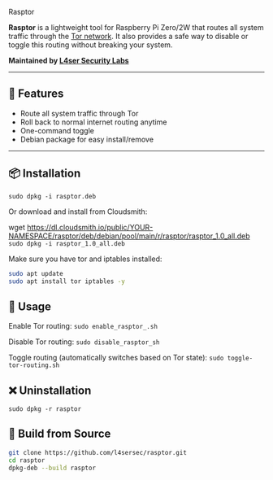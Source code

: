  Rasptor

**Rasptor** is a lightweight tool for Raspberry Pi Zero/2W that routes all system traffic through the [Tor network](https://www.torproject.org). It also provides a safe way to disable or toggle this routing without breaking your system.

**Maintained by [L4ser Security Labs](mailto:l4sersec@gmail.com)**

---

## 🧰 Features

- Route all system traffic through Tor
- Roll back to normal internet routing anytime
- One-command toggle
- Debian package for easy install/remove

---

## 📦 Installation
```sudo dpkg -i rasptor.deb```

Or download and install from Cloudsmith:

wget https://dl.cloudsmith.io/public/YOUR-NAMESPACE/rasptor/deb/debian/pool/main/r/rasptor/rasptor_1.0_all.deb
```sudo dpkg -i rasptor_1.0_all.deb```

Make sure you have tor and iptables installed:
``` sh
sudo apt update
sudo apt install tor iptables -y
```

## 🚀 Usage
Enable Tor routing:
```sudo enable_rasptor_.sh```

Disable Tor routing:
```sudo disable_rasptor_sh```

Toggle routing (automatically switches based on Tor state):
```sudo toggle-tor-routing.sh```

## ❌ Uninstallation
```sudo dpkg -r rasptor```

## 🧪 Build from Source
``` sh
git clone https://github.com/l4sersec/rasptor.git
cd rasptor
dpkg-deb --build rasptor
```